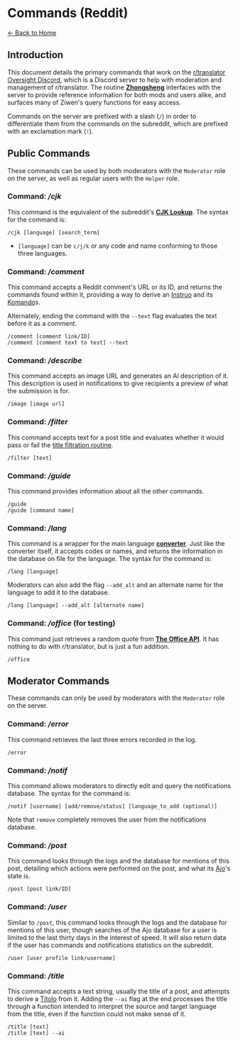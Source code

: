 # Commands (Reddit)

[← Back to Home](./index.md)

## Introduction

This document details the primary commands that work on the [r/translator Oversight Discord](https://discord.gg/VBAqzmw9WH), which is a Discord server to help with moderation and management of r/translator. The routine **[Zhongsheng](https://en.wikipedia.org/wiki/Ban_Chao)** interfaces with the server to provide reference information for both mods and users alike, and surfaces many of Ziwen's query functions for easy access.

Commands on the server are prefixed with a slash (`/`) in order to differentiate them from the commands on the subreddit, which are prefixed with an exclamation mark (`!`).

## Public Commands

These commands can be used by both moderators with the `Moderator` role on the server, as well as regular users with the `Helper` role. 

### Command: */cjk*

This command is the equivalent of the subreddit's **[CJK Lookup](./lookup.md)**. The syntax for the command is:

```
/cjk [language] [search_term]
```

* `[language]` can be `c/j/k` or any code and name conforming to those three languages.

### Command: */comment*

This command accepts a Reddit comment's URL or its ID, and returns the commands found within it, providing a way to derive an [Instruo](./models.md) and its [Komando](./models.md)s.

Alternately, ending the command with the `--text` flag evaluates the text before it as a comment. 

```
/comment [comment link/ID]
/comment [comment text to test] --text
```

### Command: */describe*

This command accepts an image URL and generates an AI description of it. This description is used in notifications to give recipients a preview of what the submission is for.

```
/image [image url]
```

### Command: */filter*

This command accepts text for a post title and evaluates whether it would pass or fail the [title filtration routine](./title_processing.md).

```
/filter [text]
```

### Command: */guide*

This command provides information about all the other commands. 

```
/guide
/guide [command name]
```

### Command: */lang*

This command is a wrapper for the main language **[converter](./language_processing.md)**. Just like the converter itself, it accepts codes or names, and returns the information in the database on file for the language. The syntax for the command is:

```
/lang [language]
```

Moderators can also add the flag `--add_alt` and an alternate name for the language to add it to the database.

```
/lang [language] --add_alt [alternate name]
```

### Command: */office* (for testing)

This command just retrieves a random quote from **[The Office API](https://akashrajpurohit.github.io/the-office-api/)**. It has nothing to do with r/translator, but is just a fun addition.

```
/office
```

## Moderator Commands

These commands can only be used by moderators with the `Moderator` role on the server.

### Command: */error*

This command retrieves the last three errors recorded in the log.

```
/error
```

### Command: */notif*

This command allows moderators to directly edit and query the notifications database. The syntax for the command is:

```
/notif [username] [add/remove/status] [language_to_add (optional)]
```

Note that `remove` completely removes the user from the notifications database.

### Command: */post*

This command looks through the logs and the database for mentions of this post, detailing which actions were performed on the post, and what its [Ajo](./models.md)'s state is. 

```
/post [post link/ID]
```

### Command: */user*

Similar to `/post`, this command looks through the logs and the database for mentions of this user, though searches of the Ajo database for a user is limited to the last thirty days in the interest of speed. It will also return data if the user has commands and notifications statistics on the subreddit.

```
/user [user profile link/username]
```

### Command: */title*

This command accepts a text string, usually the title of a post, and attempts to derive a [Titolo](./models.md) from it. Adding the `--ai` flag at the end processes the title through a function intended to interpret the source and target language from the title, even if the function could not make sense of it.

```
/title [text]
/title [text] --ai
```
